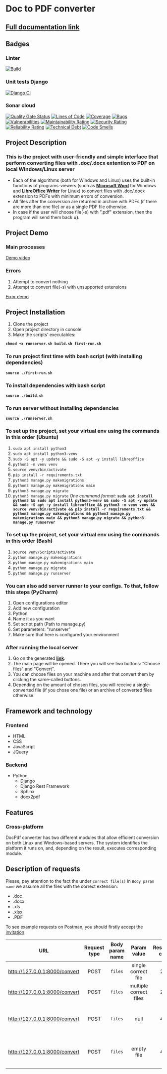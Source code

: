 # Doc to PDF converter
## [Full documentation link](https://innoswp.github.io/05-DocPdf-Converter/)

## Badges
### Linter
[![Build](https://github.com/InnoSWP/05-DocPdf-Converter/actions/workflows/build.yml/badge.svg)](https://github.com/InnoSWP/05-DocPdf-Converter/actions/workflows/build.yml)
### Unit tests Django
[![Django CI](https://github.com/InnoSWP/05-DocPdf-Converter/actions/workflows/django.yml/badge.svg)](https://github.com/InnoSWP/05-DocPdf-Converter/actions/workflows/django.yml)
### Sonar cloud
[![Quality Gate Status](https://sonarcloud.io/api/project_badges/measure?project=InnoSWP_05-DocPdf-Converter&metric=alert_status)](https://sonarcloud.io/summary/new_code?id=InnoSWP_05-DocPdf-Converter)
[![Lines of Code](https://sonarcloud.io/api/project_badges/measure?project=InnoSWP_05-DocPdf-Converter&metric=ncloc)](https://sonarcloud.io/summary/new_code?id=InnoSWP_05-DocPdf-Converter)
[![Coverage](https://sonarcloud.io/api/project_badges/measure?project=InnoSWP_05-DocPdf-Converter&metric=coverage)](https://sonarcloud.io/summary/new_code?id=InnoSWP_05-DocPdf-Converter)
[![Bugs](https://sonarcloud.io/api/project_badges/measure?project=InnoSWP_05-DocPdf-Converter&metric=bugs)](https://sonarcloud.io/summary/new_code?id=InnoSWP_05-DocPdf-Converter)
[![Vulnerabilities](https://sonarcloud.io/api/project_badges/measure?project=InnoSWP_05-DocPdf-Converter&metric=vulnerabilities)](https://sonarcloud.io/summary/new_code?id=InnoSWP_05-DocPdf-Converter)
[![Maintainability Rating](https://sonarcloud.io/api/project_badges/measure?project=InnoSWP_05-DocPdf-Converter&metric=sqale_rating)](https://sonarcloud.io/summary/new_code?id=InnoSWP_05-DocPdf-Converter)
[![Security Rating](https://sonarcloud.io/api/project_badges/measure?project=InnoSWP_05-DocPdf-Converter&metric=security_rating)](https://sonarcloud.io/summary/new_code?id=InnoSWP_05-DocPdf-Converter)
[![Reliability Rating](https://sonarcloud.io/api/project_badges/measure?project=InnoSWP_05-DocPdf-Converter&metric=reliability_rating)](https://sonarcloud.io/summary/new_code?id=InnoSWP_05-DocPdf-Converter)
[![Technical Debt](https://sonarcloud.io/api/project_badges/measure?project=InnoSWP_05-DocPdf-Converter&metric=sqale_index)](https://sonarcloud.io/summary/new_code?id=InnoSWP_05-DocPdf-Converter)
[![Code Smells](https://sonarcloud.io/api/project_badges/measure?project=InnoSWP_05-DocPdf-Converter&metric=code_smells)](https://sonarcloud.io/summary/new_code?id=InnoSWP_05-DocPdf-Converter)

## Project Description
### This is the project with user-friendly and simple interface that perform converting files with .doc/.docx extention to PDF on local Windows/Linux server
* Each of the algorithms (both for Windows and Linux) uses the built-in functions of programs-viewers (such as [**Microsoft Word**](https://en.wikipedia.org/wiki/Microsoft_Word) for Windows and [**LibreOffice Writer**](https://en.wikipedia.org/wiki/LibreOffice_Writer) for Linux) to convert files with .doc/.docx extension to PDFs with minimum errors of conversion.
* All files after the conversion are returned in archive with PDFs (if there are more than one file) or as a single PDF file otherwise.
* In case if the user will choose file(-s) with ".pdf" extension, then the program will send them back **=)**.

## Project Demo
### Main processes
[Demo video](https://user-images.githubusercontent.com/48485773/177003285-8a2783fe-2881-46db-98c6-2d3354836e11.mp4)

### Errors
1. Attempt to convert nothing
2. Attempt to convert file(-s) with unsupported extensions

[Error demo](https://user-images.githubusercontent.com/48485773/177003334-a7ef6312-442d-4043-9d92-1bd7f6389713.mp4)

## Project Installation
1. Clone the project
2. Open project directory in console
3. Make the scripts' executables:

**`chmod +x runserver.sh build.sh first-run.sh`**

### To run project first time with bash script (with installing dependencies)
**`source ./first-run.sh`**

### To install dependencies with bash script
**`source ./build.sh`**

### To run server without installing dependencies
**`source ./runserver.sh`**


### To set up the project, set your virtual env using the commands in this order (Ubuntu)
1. `sudo apt install python3`
2. `sudo apt install python3-venv`
3. `sudo -S apt -y update && sudo -S apt -y install libreoffice`
4. `python3 -m venv venv`
5. `source venv/bin/activate`
6. `pip install -r requirements.txt`
7. `python3 manage.py makemigrations`
8. `python3 manage.py makemigrations main`
9. `python3 manage.py migrate`
10. `python3 manage.py migrate`
*One command format:*
**`sudo apt install python3 && sudo apt install python3-venv && sudo -S apt -y update && sudo -S apt -y install libreoffice && python3 -m venv venv && source venv/bin/activate && pip install -r requirements.txt && python3 manage.py makemigrations && python3 manage.py makemigrations main && python3 manage.py migrate && python3 manage.py runserver`**

### To set up the project, set your virtual env using the commands in this order (Bash)
1. `source venv/Scripts/activate`
2. `python manage.py makemigrations`
3. `python manage.py makemigrations main`
4. `python manage.py migrate`
5. `python manage.py runserver`

### You can also add server runner to your configs. To that, follow this steps (PyCharm)
1. Open configurations editor
2. Add new configuration
3. Python
4. Name it as you want
5. Set script path (Path to manage.py)
6. Set parameters: "runserver"
7. Make sure that here is configured your environment

### After running the local server
1. Go on the generated [**link**](http://127.0.0.1:8000/convert).
2. The main page will be opened. There you will see two buttons: "Choose files" and "Convert".
3. You can choose files on your machine and after that convert them by clicking the same-called buttons.
4. Depending on the amount of chosen files, you will receive a single-converted file (if you chose one file) or an archive of converted files otherwise.

## Framework and technology
### Frontend

- HTML
- CSS
- JavaScript
- JQuery

### Backend

- Python
  - Django
  - Django Rest Framework
  - Sphinx
  - docx2pdf

## Features
### Cross-platform
DocPdf converter has two different modules that allow efficient conversion on both Linux and Windows-based servers.
The system identifies the platform it runs on, and, depending on the result, executes corresponding module.

## Description of requests
Please, pay attention to the fact the under `correct file(s)` in `Body param name` we assume all the files with the correct extension:
- .doc
- .docx
- .xls
- .xlsx
- .PDF

To see example requests on Postman, you should firstly accept the [invitation](https://app.getpostman.com/join-team?invite_code=e055fc0195cb7f0bd9fa89b71e7cfc4d&target_code=3e27288b270844aa4aa3c6570f31750b)

| URL                                                            | Request type | Body param name | Param value                              | Response code | Response content                                                               | Example                                                                                                                                                                             |
| :------------------------------------------------------------: | :----------: | :-------------: | :--------------------------------------: | :-----------: | :----------------------------------------------------------------------------: | :---------------------------------------------------------------------------------------------------------------------------------------------------------------------------------: |
| http://127.0.0.1:8000/convert                                  | POST         | `files`         | single correct file                      | 200           | single `.pdf` file                                                             | [Postman](https://lunar-crescent-398747.postman.co/workspace/DocToPdf-Team5-Workspace~f3018eb9-558e-49ae-8204-433ad59feae4/example/17330906-3252e40e-d287-48c5-be4d-82e9e79d7551)   |
| http://127.0.0.1:8000/convert                                  | POST         | `files`         | multiple correct files                   | 200           | multiple `.pdf` file                                                           | [Postman](https://lunar-crescent-398747.postman.co/workspace/DocToPdf-Team5-Workspace~f3018eb9-558e-49ae-8204-433ad59feae4/example/17330906-470e8e45-d14d-4982-a20c-69f4ff5d700d)   |
| http://127.0.0.1:8000/convert                                  | POST         | `files`         | null                                     | 400           | { "error": "invalid_files", "error_description": "Files field is empty."}      | [Postman](https://lunar-crescent-398747.postman.co/workspace/DocToPdf-Team5-Workspace~f3018eb9-558e-49ae-8204-433ad59feae4/example/17330906-16d2e64e-2255-4820-8f31-1b05e0d650e8)   |
| http://127.0.0.1:8000/convert                                  | POST         | `files`         | empty file                               | 400           | { "error": "empty_file", "error_description": "Empty file in your request."}   | [Postman](https://lunar-crescent-398747.postman.co/workspace/DocToPdf-Team5-Workspace~f3018eb9-558e-49ae-8204-433ad59feae4/example/17330906-836487d6-8e23-4f86-9f6d-9b2ea33d593c)   |
